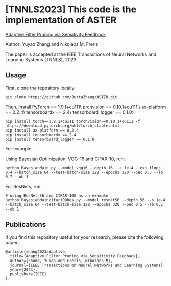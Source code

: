 # [TNNLS2023] This code is the implementation of ASTER
[Adaptive Filter Pruning via Sensitivity Feedback](https://ieeexplore.ieee.org/document/10064249)

Author: Yuyao Zhang and Nikolaos M. Freris

The paper is accepted at the IEEE Transactions of Neural Networks and Learning Systems (TNNLS), 2023


## Usage
First, clone the repository locally:
```
git clone https://github.com/JuttaZhang/ASTER.git
```
Then, install PyTorch == 1.9.1+cu111\\
prchvision == 0.10.1+cu111 \\
ax-platform == 0.2.4\\
tensorboardx == 2.4\\
tensorboard_logger == 0.1.0:
```
pip install torch==1.9.1+cu111 torchvision==0.10.1+cu111 -f https://download.pytorch.org/whl/torch_stable.html
pip install ax-platform == 0.2.4
pip install tensorboardx == 2.4
pip install tensorboard_logger == 0.1.0
```
For example:

Using Bayesian Optimization, VGG-16 and CIFAR-10, run:
```
python BayesianMain.py --model vgg16 --depth 16 --s 1e-4 --exp_flops 0.4 --batch_size 64 --test-batch-size 128 --epochs 320 --pec 0.5 --lb 0.7 --ub 1 
```

For ResNets, run:
```
# using ResNet-56 and CIFAR-100 as an example
python BayesianMaincifar100Res.py --model resnet56 --depth 56 --s 1e-4 --batch_size 64 --test-batch-size 128 --epochs 320 --pec 0.5 --lb 0.1 --ub 1 
```



## Publications
If you find this repository useful for your research, please cite the following paper:
```
@article{zhang2023adaptive,
  title={Adaptive Filter Pruning via Sensitivity Feedback},
  author={Zhang, Yuyao and Freris, Nikolaos M},
  journal={IEEE Transactions on Neural Networks and Learning Systems},
  year={2023},
  publisher={IEEE}
}
```
